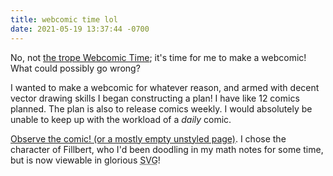 ```yaml
---
title: webcomic time lol
date: 2021-05-19 13:37:44 -0700
---
```

No, not [the trope Webcomic Time](https://tvtropes.org/pmwiki/pmwiki.php/Main/WebcomicTime); it's time for me to make a webcomic! What could possibly go wrong?

I wanted to make a webcomic for whatever reason, and armed with decent vector drawing skills I began constructing a plan! I have like 12 comics planned. The plan is also to release comics weekly. I would absolutely be unable to keep up with the workload of a _daily_ comic.

[Observe the comic! (or a mostly empty unstyled page)](/fillbert). I chose the character of Fillbert, who I'd been doodling in my math notes for some time, but is now viewable in glorious <abbr title="Scalable Vector Graphics">SVG</abbr>!
